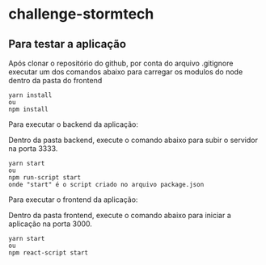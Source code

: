 # challenge-stormtech

## Para testar a aplicação

Após clonar o repositório do github, por conta do arquivo .gitignore executar um dos comandos abaixo para carregar os modulos do node dentro da pasta do frontend

    yarn install
    ou
    npm install

Para executar o backend da aplicação:

Dentro da pasta backend, execute o comando abaixo para subir o servidor na porta 3333.

    yarn start
    ou
    npm run-script start
    onde "start" é o script criado no arquivo package.json

Para executar o frontend da aplicação:

Dentro da pasta frontend, execute o comando abaixo para iniciar a aplicação na porta 3000.

    yarn start
    ou
    npm react-script start
